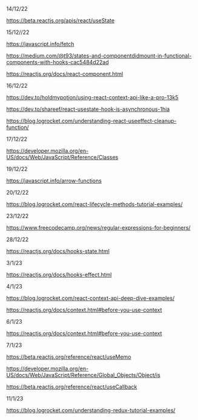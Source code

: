 14/12/22

https://beta.reactjs.org/apis/react/useState

15/12//22

https://javascript.info/fetch

https://medium.com/@t93/states-and-componentdidmount-in-functional-components-with-hooks-cac5484d22ad

https://reactjs.org/docs/react-component.html

16/12/22

https://dev.to/holdmypotion/using-react-context-api-like-a-pro-13k5

https://dev.to/shareef/react-usestate-hook-is-asynchronous-1hia

https://blog.logrocket.com/understanding-react-useeffect-cleanup-function/

17/12/22

https://developer.mozilla.org/en-US/docs/Web/JavaScript/Reference/Classes

19/12/22

https://javascript.info/arrow-functions

20/12/22

https://blog.logrocket.com/react-lifecycle-methods-tutorial-examples/

23/12/22

https://www.freecodecamp.org/news/regular-expressions-for-beginners/

28/12/22

https://reactjs.org/docs/hooks-state.html

3/1/23

https://reactjs.org/docs/hooks-effect.html

4/1/23

https://blog.logrocket.com/react-context-api-deep-dive-examples/

https://reactjs.org/docs/context.html#before-you-use-context

6/1/23

https://reactjs.org/docs/context.html#before-you-use-context

7/1/23

https://beta.reactjs.org/reference/react/useMemo

https://developer.mozilla.org/en-US/docs/Web/JavaScript/Reference/Global_Objects/Object/is

https://beta.reactjs.org/reference/react/useCallback

11/1/23

https://blog.logrocket.com/understanding-redux-tutorial-examples/
